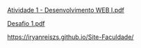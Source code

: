 [Atividade 1 - Desenvolvimento WEB I.pdf](https://github.com/user-attachments/files/17003549/Atividade.1.-.Desenvolvimento.WEB.I.pdf)



[Desafio 1.pdf](https://github.com/user-attachments/files/17003551/Desafio.1.pdf)



https://iryanreiszs.github.io/Site-Faculdade/
